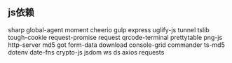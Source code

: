 
## js依赖
sharp
global-agent
moment
cheerio
gulp
express
uglify-js 
tunnel 
tslib 
tough-cookie 
request-promise 
request 
qrcode-terminal 
prettytable 
png-js 
http-server 
md5 
got 
form-data 
download 
console-grid 
commander 
ts-md5 
dotenv 
date-fns 
crypto-js 
jsdom 
ws 
ds 
axios 
requests  
